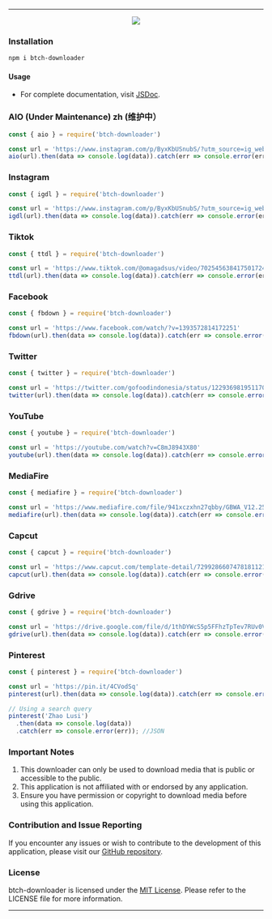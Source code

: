 ___

<div align="center">
  <a href="https://nodei.co/npm/btch-downloader" title="npm"><img src="https://nodei.co/npm/btch-downloader.png?downloads=true&downloadRank=true&stars=true"></img></a>
</div>

### Installation
```sh
npm i btch-downloader
```
#### Usage
   - For complete documentation, visit [JSDoc](https://hostinger-bot.github.io/btch-downloader/).

### AIO (Under Maintenance) zh (维护中）
```js
const { aio } = require('btch-downloader')

const url = 'https://www.instagram.com/p/ByxKbUSnubS/?utm_source=ig_web_copy_link'
aio(url).then(data => console.log(data)).catch(err => console.error(err)); // JSON
```
### Instagram
```js
const { igdl } = require('btch-downloader')

const url = 'https://www.instagram.com/p/ByxKbUSnubS/?utm_source=ig_web_copy_link'
igdl(url).then(data => console.log(data)).catch(err => console.error(err)); // JSON
```
### Tiktok
```js
const { ttdl } = require('btch-downloader')

const url = 'https://www.tiktok.com/@omagadsus/video/7025456384175017243?is_from_webapp=1&sender_device=pc&web_id6982004129280116226'
ttdl(url).then(data => console.log(data)).catch(err => console.error(err)); // JSON
```
### Facebook
```js
const { fbdown } = require('btch-downloader')

const url = 'https://www.facebook.com/watch/?v=1393572814172251'
fbdown(url).then(data => console.log(data)).catch(err => console.error(err)); // JSON
```
### Twitter
```js
const { twitter } = require('btch-downloader')

const url = 'https://twitter.com/gofoodindonesia/status/1229369819511709697'
twitter(url).then(data => console.log(data)).catch(err => console.error(err)); // JSON
```
### YouTube
```js
const { youtube } = require('btch-downloader')

const url = 'https://youtube.com/watch?v=C8mJ8943X80'
youtube(url).then(data => console.log(data)).catch(err => console.error(err)); // JSON
```
### MediaFire
```js
const { mediafire } = require('btch-downloader')

const url = 'https://www.mediafire.com/file/941xczxhn27qbby/GBWA_V12.25FF-By.SamMods-.apk/file'
mediafire(url).then(data => console.log(data)).catch(err => console.error(err)); // JSON
```
### Capcut
```js
const { capcut } = require('btch-downloader')

const url = 'https://www.capcut.com/template-detail/7299286607478181121?template_id=7299286607478181121&share_token=80302b19-8026-4101-81df-2fd9a9cecb9c&enter_from=template_detail®ion=ID&language=in&platform=copy_link&is_copy_link=1'
capcut(url).then(data => console.log(data)).catch(err => console.error(err)); // JSON
```
### Gdrive
```js
const { gdrive } = require('btch-downloader')

const url = 'https://drive.google.com/file/d/1thDYWcS5p5FFhzTpTev7RUv0VFnNQyZ4/view?usp=drivesdk'
gdrive(url).then(data => console.log(data)).catch(err => console.error(err)); // JSON
```
### Pinterest
```js
const { pinterest } = require('btch-downloader')

const url = 'https://pin.it/4CVodSq'
pinterest(url).then(data => console.log(data)).catch(err => console.error(err)); // JSON

// Using a search query
pinterest('Zhao Lusi')
  .then(data => console.log(data))
  .catch(err => console.error(err)); //JSON
```

### Important Notes

1. This downloader can only be used to download media that is public or accessible to the public.
2. This application is not affiliated with or endorsed by any application.
3. Ensure you have permission or copyright to download media before using this application.

### Contribution and Issue Reporting

If you encounter any issues or wish to contribute to the development of this application, please visit our [GitHub repository](https://github.com/hostinger-bot/btch-downloader).

### License

btch-downloader is licensed under the [MIT License](https://github.com/hostinger-bot/btch-downloader/blob/main/LICENSE). Please refer to the LICENSE file for more information.
___
